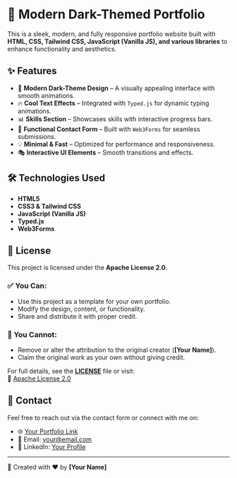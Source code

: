 # 🚀 Modern Dark-Themed Portfolio  

This is a sleek, modern, and fully responsive portfolio website built with **HTML, CSS, Tailwind CSS, JavaScript (Vanilla JS), and various libraries** to enhance functionality and aesthetics.  

## ✨ Features  
- 🎨 **Modern Dark-Theme Design** – A visually appealing interface with smooth animations.  
- 🔥 **Cool Text Effects** – Integrated with `Typed.js` for dynamic typing animations.  
- 📊 **Skills Section** – Showcases skills with interactive progress bars.  
- 📩 **Functional Contact Form** – Built with `Web3Forms` for seamless submissions.  
- 💡 **Minimal & Fast** – Optimized for performance and responsiveness.  
- 🎭 **Interactive UI Elements** – Smooth transitions and effects.  

## 🛠️ Technologies Used  
- **HTML5**  
- **CSS3 & Tailwind CSS**  
- **JavaScript (Vanilla JS)**  
- **Typed.js**  
- **Web3Forms**  

## 📜 License  
This project is licensed under the **Apache License 2.0**.  

### ✅ You Can:  
- Use this project as a template for your own portfolio.  
- Modify the design, content, or functionality.  
- Share and distribute it with proper credit.  

### 🚫 You Cannot:  
- Remove or alter the attribution to the original creator (**[Your Name]**).  
- Claim the original work as your own without giving credit.  

For full details, see the **[LICENSE](LICENSE)** file or visit:  
🔗 [Apache License 2.0](https://www.apache.org/licenses/LICENSE-2.0)  

## 📨 Contact  
Feel free to reach out via the contact form or connect with me on:  
- 🌐 [Your Portfolio Link](https://yourwebsite.com)  
- 📧 Email: your@email.com  
- 💼 LinkedIn: [Your Profile](https://linkedin.com/in/yourprofile)  

---  

🚀 Created with ❤️ by **[Your Name]**  

